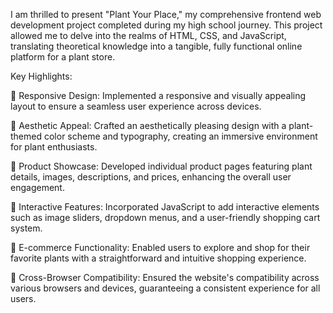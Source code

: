 I am thrilled to present "Plant Your Place," my comprehensive frontend web development project completed during my high school journey. This project allowed me to delve into the realms of HTML, CSS, and JavaScript, translating theoretical knowledge into a tangible, fully functional online platform for a plant store.

Key Highlights:

🌱 Responsive Design: Implemented a responsive and visually appealing layout to ensure a seamless user experience across devices.

🎨 Aesthetic Appeal: Crafted an aesthetically pleasing design with a plant-themed color scheme and typography, creating an immersive environment for plant enthusiasts.

🌺 Product Showcase: Developed individual product pages featuring plant details, images, descriptions, and prices, enhancing the overall user engagement.

🔄 Interactive Features: Incorporated JavaScript to add interactive elements such as image sliders, dropdown menus, and a user-friendly shopping cart system.

🛒 E-commerce Functionality: Enabled users to explore and shop for their favorite plants with a straightforward and intuitive shopping experience.

📱 Cross-Browser Compatibility: Ensured the website's compatibility across various browsers and devices, guaranteeing a consistent experience for all users.
